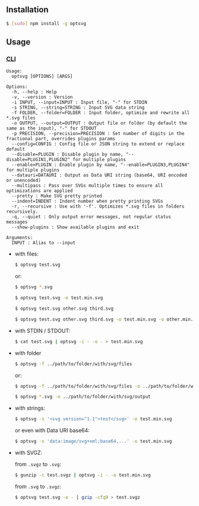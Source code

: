 ## Installation

```sh
$ [sudo] npm install -g optsvg
```

## Usage

### <abbr title="Command Line Interface">CLI</abbr>

```
Usage:
  optsvg [OPTIONS] [ARGS]

Options:
  -h, --help : Help
  -v, --version : Version
  -i INPUT, --input=INPUT : Input file, "-" for STDIN
  -s STRING, --string=STRING : Input SVG data string
  -f FOLDER, --folder=FOLDER : Input folder, optimize and rewrite all *.svg files
  -o OUTPUT, --output=OUTPUT : Output file or folder (by default the same as the input), "-" for STDOUT
  -p PRECISION, --precision=PRECISION : Set number of digits in the fractional part, overrides plugins params
  --config=CONFIG : Config file or JSON string to extend or replace default
  --disable=PLUGIN : Disable plugin by name, "--disable=PLUGIN1,PLUGIN2" for multiple plugins
  --enable=PLUGIN : Enable plugin by name, "--enable=PLUGIN3,PLUGIN4" for multiple plugins
  --datauri=DATAURI : Output as Data URI string (base64, URI encoded or unencoded)
  --multipass : Pass over SVGs multiple times to ensure all optimizations are applied
  --pretty : Make SVG pretty printed
  --indent=INDENT : Indent number when pretty printing SVGs
  -r, --recursive : Use with '-f'. Optimizes *.svg files in folders recursively.
  -q, --quiet : Only output error messages, not regular status messages
  --show-plugins : Show available plugins and exit

Arguments:
  INPUT : Alias to --input
```

-   with files:

    ```sh
    $ optsvg test.svg
    ```

    or:

    ```sh
    $ optsvg *.svg
    ```

    ```sh
    $ optsvg test.svg -o test.min.svg
    ```

    ```sh
    $ optsvg test.svg other.svg third.svg
    ```

    ```sh
    $ optsvg test.svg other.svg third.svg -o test.min.svg -o other.min.svg -o third.min.svg
    ```

-   with STDIN / STDOUT:

    ```sh
    $ cat test.svg | optsvg -i - -o - > test.min.svg
    ```

-   with folder

    ```sh
    $ optsvg -f ../path/to/folder/with/svg/files
    ```

    or:

    ```sh
    $ optsvg -f ../path/to/folder/with/svg/files -o ../path/to/folder/with/svg/output
    ```

    ```sh
    $ optsvg *.svg -o ../path/to/folder/with/svg/output
    ```

-   with strings:

    ```sh
    $ optsvg -s '<svg version="1.1">test</svg>' -o test.min.svg
    ```

    or even with Data URI base64:

    ```sh
    $ optsvg -s 'data:image/svg+xml;base64,...' -o test.min.svg
    ```

-   with SVGZ:

    from `.svgz` to `.svg`:

    ```sh
    $ gunzip -c test.svgz | optsvg -i - -o test.min.svg
    ```

    from `.svg` to `.svgz`:

    ```sh
    $ optsvg test.svg -o - | gzip -cfq9 > test.svgz
    ```
